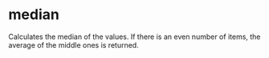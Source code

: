 # median

Calculates the median of the values. If there is an even number of items, the average of the middle ones is returned.

